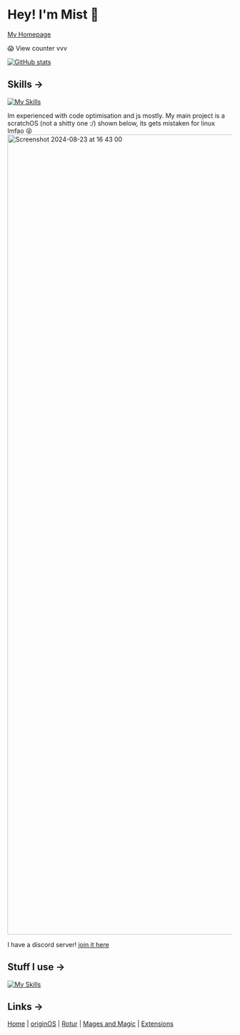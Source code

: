 # Hey! I'm Mist 👋

[My Homepage](https://mistium.com)

😱 View counter vvv


[![GitHub stats](https://github-readme-stats.vercel.app/api?username=mistium&show_icons=true&theme=dark)](https://github.com/mistium)

## Skills ->

[![My Skills](https://skillicons.dev/icons?i=js,html,css,cs,nodejs,py,md,regex)](https://skillicons.dev)

Im experienced with code optimisation and js mostly. My main project is a scratchOS (not a shitty one :/) shown below, its gets mistaken for linux lmfao 😝
<img width="1792" alt="Screenshot 2024-08-23 at 16 43 00" src="https://github.com/user-attachments/assets/46f6fd28-28bb-4d06-b7ef-7ed62cb4ff9d">


I have a discord server! [join it here](https://discord.com/invite/7DcwkqrZ9S)

## Stuff I use ->

[![My Skills](https://skillicons.dev/icons?i=apple,cloudflare,discord,replit,vscode,github,windows,atom,discordjs,git)](https://skillicons.dev)

## Links ->

[Home](https://mistium.com) | [originOS](https://origin.mistium.com) | [Rotur](https://github.com/RoturTW) | [Mages and Magic](https://equilibrium-studios.itch.io/mages-n-magic) | [Extensions](https://extensions.mistium.com)
